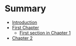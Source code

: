 # Summary

* [Introduction](README.md)
* [First Chapter](chapter1.md)
  * [First section in Chapter 1](first-section-in-chapter-1.md)
* [Chapter 2](chapter-2.md)



